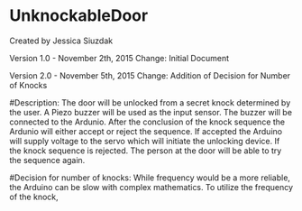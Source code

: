# UnknockableDoor
Created by Jessica Siuzdak

Version 1.0 - November 2th, 2015 Change: Initial Document

Version 2.0 - November 5th, 2015 Change: Addition of Decision for Number of Knocks

#Description:
The door will be unlocked from a secret knock determined by the user. A Piezo buzzer
will be used as the input sensor. The buzzer will be connected to the Ardunio. After the conclusion of the knock sequence the Ardunio will either accept or reject the sequence. If accepted the Arduino will supply voltage to the servo which will initiate the unlocking device. If the knock sequence is rejected. The person at the door will be able to try the sequence again.

#Decision for number of knocks: 
While frequency would be a more reliable, the Arduino can be slow with complex mathematics. To utilize the frequency of the knock, 


